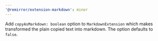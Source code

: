 ```yaml
---
'@remirror/extension-markdown': minor
---
```


Add `copyAsMarkdown: boolean` option to `MarkdownExtension` which makes transformed the plain copied text into markdown. The option defaults to `false`.
